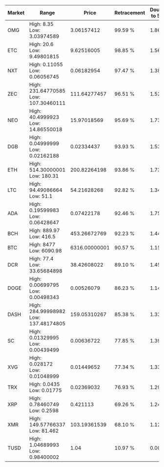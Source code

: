 | Market | Range | Price| Retracement | Doubles to 50% |
| --- | --- | --- | --- | --- |
| OMG | High: 8.35<br />Low: 3.03974589 | 3.06157412 | 99.59 % | 1.86 |
| ETC | High: 20.6<br />Low: 9.49801815 | 9.62516005 | 98.85 % | 1.56 |
| NXT | High: 0.11055<br />Low: 0.06056745 | 0.06182954 | 97.47 % | 1.38 |
| ZEC | High: 231.64770585<br />Low: 107.30460111 | 111.64277457 | 96.51 % | 1.52 |
| NEO | High: 40.4999923<br />Low: 14.86550018 | 15.97018569 | 95.69 % | 1.73 |
| DGB | High: 0.04999999<br />Low: 0.02162188 | 0.02334437 | 93.93 % | 1.53 |
| ETH | High: 514.30000001<br />Low: 180.31 | 200.82264198 | 93.86 % | 1.73 |
| LTC | High: 94.49086664<br />Low: 51.1 | 54.21628268 | 92.82 % | 1.34 |
| ADA | High: 0.19599983<br />Low: 0.06428647 | 0.07422178 | 92.46 % | 1.75 |
| BCH | High: 889.97<br />Low: 416.5 | 453.26672769 | 92.23 % | 1.44 |
| BTC | High: 8477<br />Low: 6090.98 | 6316.00000001 | 90.57 % | 1.15 |
| DCR | High: 77.4<br />Low: 33.65684898 | 38.42608022 | 89.10 % | 1.45 |
| DOGE | High: 0.00699795<br />Low: 0.00498343 | 0.00526079 | 86.23 % | 1.14 |
| DASH | High: 284.99998982<br />Low: 137.48174805 | 159.05310267 | 85.38 % | 1.33 |
| SC | High: 0.01329995<br />Low: 0.00439499 | 0.00636722 | 77.85 % | 1.39 |
| XVG | High: 0.028172<br />Low: 0.01048999 | 0.01449652 | 77.34 % | 1.33 |
| TRX | High: 0.0435<br />Low: 0.01775 | 0.02369032 | 76.93 % | 1.29 |
| XRP | High: 0.78460749<br />Low: 0.2598 | 0.421113 | 69.26 % | 1.24 |
| XMR | High: 149.57766337<br />Low: 81.462 | 103.19361539 | 68.10 % | 1.12 |
| TUSD | High: 1.04689993<br />Low: 0.98400002 | 1.04 | 10.97 % | 0.00 |
